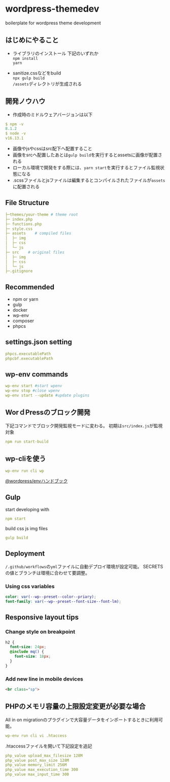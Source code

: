 # wordpress-themedev

boilerplate for wordpress theme development

## はじめにやること

* ライブラリのインストール
下記のいずれか  
`npm install`  
`yarn`

* sanitize.cssなどをbuild  
`npx gulp build`  
`/assets`ディレクトリが生成される

## 開発ノウハウ

* 作成時のミドルウェアバージョンは以下

```yaml
$ npm -v
8.1.2
$ node -v
v16.13.1
```

* 画像やjsやcssはsrc配下へ配置すること
* 画像をsrcへ配置したあとは`gulp build`を実行するとassetsに画像が配置される
* ローカル環境で開発をする際には、`yarn start`を実行するとファイル監視状態になる
* .scssファイルとjsファイルは編集するとコンパイルされたファイルが`assets`に配置される

## File Structure

```yaml
├─themes/your-theme # theme root     
├─ index.php
├─ functions.php
├─ style.css
├─ assets    # compiled files
│  ├─ img
│  ├─ css
│  └─ js
├─ src    # original files
│  ├─ img
│  ├─ css
│  └─ js
├─.gitignore
```

## Recommended

* npm or yarn
* gulp
* docker
* wp-env
* composer
* phpcs

## settings.json setting

```yaml
phpcs.executablePath
phpcbf.executablePath
```

## wp-env commands

```yaml
wp-env start #start wpenv
wp-env stop #close wpenv
wp-env start --update #update plugins
```

## WorｄPressのブロック開発

下記コマンドでブロック開発監視モードに変わる。
初期は`src/index.js`が監視対象

```yaml
npm run start-build
```

## wp-cliを使う

```yaml
wp-env run cli wp 
```

[@wordpress/envハンドブック](https://ja.wordpress.org/team/handbook/block-editor/reference-guides/packages/packages-env/)

## Gulp

start developing with

```yaml
npm start
```

build css js img files

```yaml
gulp build
```

## Deployment

`/.github/workflows`の`yml`ファイルに自動デプロイ環境が設定可能。
SECRETSの値とブランチは環境に合わせて要調整。

### Using css variables

```scss
color: var(--wp--preset--color--priary);
font-family: var(--wp--preset--font-size--font-lm);
```

## Responsive layout tips

### Change style on breakpoint

```scss
h2 {
  font-size: 24px;
  @include mq() {
    font-size: 18px;
  }
}
```

### Add new line in mobile devices

```html
<br class="sp">
```

## PHPのメモリ容量の上限設定変更が必要な場合

All in on migrationのプラグインで大容量データをインポートするときに利用可能。

```yaml
wp-env run cli vi .htaccess
```

.htaccessファイルを開いて下記設定を追記

```yaml
php_value upload_max_filesize 128M
php_value post_max_size 128M
php_value memory_limit 256M
php_value max_execution_time 300
php_value max_input_time 300
```
